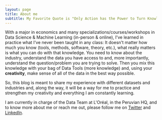 ```yaml
---
layout: page
title: About me
subtitle: My Favorite Quote is "Only Action has the Power to Turn Knowledge into Wisdom" (unknown author)
---
```


With a major in economics and many specializations/courses/workshops in Data Science & Machine Learning (in-person & online), I've learned in practice what I've never been taught in any class: It doesn't matter how much you know (tools, methods, software, theory, etc.), what really matters is what you can do with that knowledge. You need to know about the industry, understand the data you have access to and, more importantly, understand the question/problem you are trying to solve. Then you mix this knowledge with your bag of Data Tools (more knowledge) and, using your **creativity**, make sense of all of the data in the best way possible.

So, this blog is meant to share my experience with different datasets and industries and, along the way, it will be a way for me to practice and strengthen my creativity and everything I am constantly learning.

I am currently in charge of the Data Team at L'Oréal, in the Peruvian HQ, and to know more about me or reach me out, please follow me on [Twitter](https://twitter.com/javierecon) and [LinkedIn](https://www.linkedin.com/in/jadanaque/).
